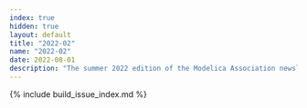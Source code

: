 ```yaml
---
index: true
hidden: true
layout: default
title: "2022-02"
name: "2022-02"
date: 2022-08-01
description: "The summer 2022 edition of the Modelica Association newsletter"
---
```



{% include build_issue_index.md %}
